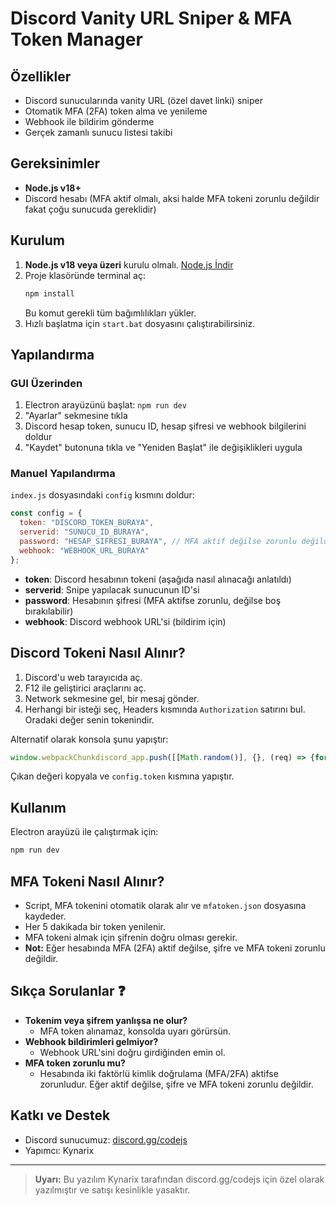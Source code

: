 # Discord Vanity URL Sniper & MFA Token Manager

## Özellikler
- Discord sunucularında vanity URL (özel davet linki) sniper
- Otomatik MFA (2FA) token alma ve yenileme
- Webhook ile bildirim gönderme
- Gerçek zamanlı sunucu listesi takibi

## Gereksinimler
- **Node.js v18+**
- Discord hesabı (MFA aktif olmalı, aksi halde MFA tokeni zorunlu değildir fakat çoğu sunucuda gereklidir)

## Kurulum
1. **Node.js v18 veya üzeri** kurulu olmalı. [Node.js İndir](https://nodejs.org/)
2. Proje klasöründe terminal aç:
   ```bash
   npm install
   ```
   Bu komut gerekli tüm bağımlılıkları yükler.
3. Hızlı başlatma için `start.bat` dosyasını çalıştırabilirsiniz.

## Yapılandırma
### GUI Üzerinden
1. Electron arayüzünü başlat: `npm run dev`
2. "Ayarlar" sekmesine tıkla
3. Discord hesap token, sunucu ID, hesap şifresi ve webhook bilgilerini doldur
4. "Kaydet" butonuna tıkla ve "Yeniden Başlat" ile değişiklikleri uygula

### Manuel Yapılandırma
`index.js` dosyasındaki `config` kısmını doldur:
```js
const config = {
  token: "DISCORD_TOKEN_BURAYA",
  serverid: "SUNUCU_ID_BURAYA",
  password: "HESAP_SIFRESI_BURAYA", // MFA aktif değilse zorunlu değildir
  webhook: "WEBHOOK_URL_BURAYA"
};
```
- **token**: Discord hesabının tokeni (aşağıda nasıl alınacağı anlatıldı)
- **serverid**: Snipe yapılacak sunucunun ID'si
- **password**: Hesabının şifresi (MFA aktifse zorunlu, değilse boş bırakılabilir)
- **webhook**: Discord webhook URL'si (bildirim için)

## Discord Tokeni Nasıl Alınır?
1. Discord'u web tarayıcıda aç.
2. F12 ile geliştirici araçlarını aç.
3. Network sekmesine gel, bir mesaj gönder.
4. Herhangi bir isteği seç, Headers kısmında `Authorization` satırını bul. Oradaki değer senin tokenindir.

Alternatif olarak konsola şunu yapıştır:
```js
window.webpackChunkdiscord_app.push([[Math.random()], {}, (req) => {for (const m of Object.keys(req.c).map((x) => req.c[x].exports).filter((x) => x)) {if (m.default && m.default.getToken !== undefined) {console.log(m.default.getToken())}}}]);
```
Çıkan değeri kopyala ve `config.token` kısmına yapıştır.

## Kullanım
Electron arayüzü ile çalıştırmak için:
```bash
npm run dev
```



## MFA Tokeni Nasıl Alınır?
- Script, MFA tokenini otomatik olarak alır ve `mfatoken.json` dosyasına kaydeder.
- Her 5 dakikada bir token yenilenir.
- MFA tokeni almak için şifrenin doğru olması gerekir.
- **Not:** Eğer hesabında MFA (2FA) aktif değilse, şifre ve MFA tokeni zorunlu değildir.

## Sıkça Sorulanlar ❓
- **Tokenim veya şifrem yanlışsa ne olur?**
  - MFA token alınamaz, konsolda uyarı görürsün.
- **Webhook bildirimleri gelmiyor?**
  - Webhook URL'sini doğru girdiğinden emin ol.
- **MFA token zorunlu mu?**
  - Hesabında iki faktörlü kimlik doğrulama (MFA/2FA) aktifse zorunludur. Eğer aktif değilse, şifre ve MFA tokeni zorunlu değildir.


## Katkı ve Destek
- Discord sunucumuz: [discord.gg/codejs](https://discord.gg/codejs)
- Yapımcı: Kynarix

---

> **Uyarı:** Bu yazılım Kynarix tarafından discord.gg/codejs için özel olarak yazılmıştır ve satışı kesinlikle yasaktır.